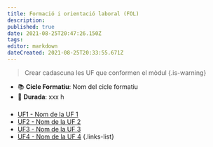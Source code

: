 ```yaml
---
title: Formació i orientació laboral (FOL)
description: 
published: true
date: 2021-08-25T20:47:26.150Z
tags: 
editor: markdown
dateCreated: 2021-08-25T20:33:55.671Z
---
```


> Crear cadascuna les UF que conformen el mòdul
{.is-warning}

- :books: **Cicle Formatiu**: Nom del cicle formatiu
- :calendar: **Durada**: xxx h

###
- [UF1 - Nom de la UF 1](uf1)
- [UF2 - Nom de la UF 2](uf2)
- [UF3 - Nom de la UF 3](uf3)
- [UF4 - Nom de la UF 4](uf4)
{.links-list}
